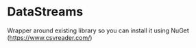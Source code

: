 # DataStreams
Wrapper around existing library so you can install it using NuGet (https://www.csvreader.com/)
